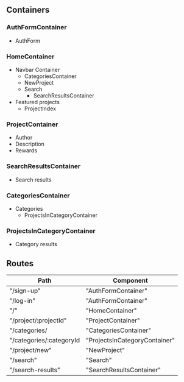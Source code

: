 ## Containers

### AuthFormContainer
  - AuthForm

### HomeContainer
  - Navbar Container
    + CategoriesContainer
    + NewProject
    + Search
      - SearchResultsContainer
  - Featured projects
    + ProjectIndex

### ProjectContainer
  - Author
  - Description
  - Rewards

### SearchResultsContainer
  - Search results

### CategoriesContainer
  - Categories
    + ProjectsInCategoryContainer

### ProjectsInCategoryContainer
  - Category results

## Routes

|Path                      | Component                     |
|--------------------------|-------------------------------|
| "/sign-up"               | "AuthFormContainer"           |
| "/log-in"                | "AuthFormContainer"           |
| "/"                      | "HomeContainer"               |
| "/project/:projectId"    | "ProjectContainer"            |
| "/categories/            | "CategoriesContainer"         |
| "/categories/:categoryId | "ProjectsInCategoryContainer" |
| "/project/new"	         | "NewProject"                  |
| "/search"                | "Search"                      |
| "/search-results"        | "SearchResultsContainer"      |
